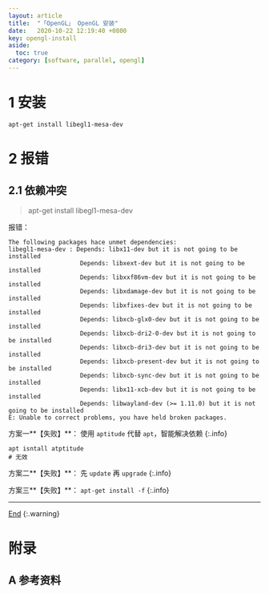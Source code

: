 ```yaml
---
layout: article
title:  "「OpenGL」 OpenGL 安装"
date:   2020-10-22 12:19:40 +0800
key: opengl-install
aside:
  toc: true
category: [software, parallel, opengl]
---
```

<span id="head"></span>

<!--more-->

# 1 安装
```
apt-get install libegl1-mesa-dev
```

# 2 报错
## 2.1 依赖冲突
>apt-get install libegl1-mesa-dev

报错：    
```
The following packages hace unmet dependencies:
libegl1-mesa-dev : Depends: libx11-dev but it is not going to be installed
                    Depends: libxext-dev but it is not going to be installed
                    Depends: libxxf86vm-dev but it is not going to be installed
                    Depends: libxdamage-dev but it is not going to be installed
                    Depends: libxfixes-dev but it is not going to be installed
                    Depends: libxcb-glx0-dev but it is not going to be installed
                    Depends: libxcb-dri2-0-dev but it is not going to be installed
                    Depends: libxcb-dri3-dev but it is not going to be installed
                    Depends: libxcb-present-dev but it is not going to be installed
                    Depends: libxcb-sync-dev but it is not going to be installed
                    Depends: libx11-xcb-dev but it is not going to be installed
                    Depends: libwayland-dev (>= 1.11.0) but it is not going to be installed
E: Unable to correct problems, you have held broken packages.
```


方案一**【失败】**： 使用 `aptitude` 代替 `apt`，智能解决依赖
{:.info}  

```
apt isntall atptitude
# 无效
```

方案二**【失败】**： 先 `update` 再 `upgrade`
{:.info}  

方案三**【失败】**： `apt-get install -f`
{:.info}  


-------------------  
[End](#head)
{:.warning}  


# 附录
## A 参考资料
